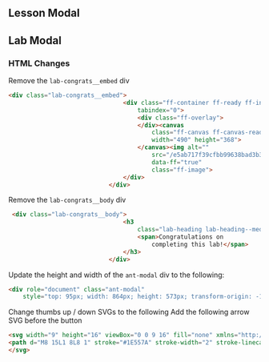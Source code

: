 ## Lesson Modal


## Lab Modal

### HTML Changes

Remove the `lab-congrats__embed` div

```html
<div class="lab-congrats__embed">
                                <div class="ff-container ff-ready ff-inactive"
                                    tabindex="0">
                                    <div class="ff-overlay">
                                    </div><canvas
                                        class="ff-canvas ff-canvas-ready"
                                        width="490" height="368">
                                    </canvas><img alt=""
                                        src="/e5ab717f39cfbb99638bad3b3e57b98e.gif"
                                        data-ff="true"
                                        class="ff-image">
                                </div>
                            </div>
```

Remove the `lab-congrats__body` div
```html
 <div class="lab-congrats__body">
                                <h3
                                    class="lab-heading lab-heading--medium-plus lab-heading-- lab-heading--big-space">
                                    <span>Congratulations on
                                        completing this lab!</span>
                                </h3>
                            </div>
```

Update the height and width of the `ant-modal` div to the following:
```html
<div role="document" class="ant-modal"
    style="top: 95px; width: 864px; height: 573px; transform-origin: -189px 841px;">
```

Change thumbs up / down SVGs to the following
Add the following arrow SVG before the button
```html
<svg width="9" height="16" viewBox="0 0 9 16" fill="none" xmlns="http://www.w3.org/2000/svg">
<path d="M8 15L1 8L8 1" stroke="#1E557A" stroke-width="2" stroke-linecap="round" stroke-linejoin="round"/>
</svg>

```